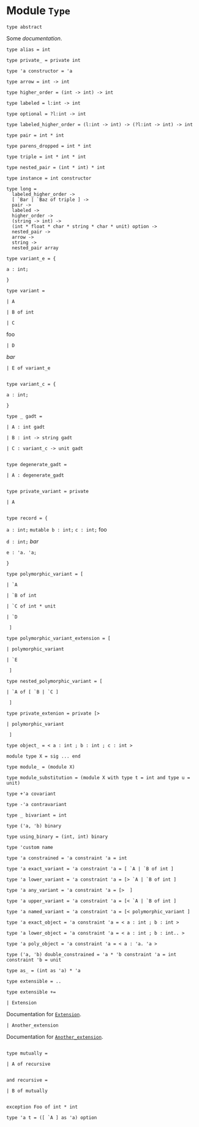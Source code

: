 
# Module `Type`

```
type abstract
```
Some *documentation*.

```
type alias = int
```
```
type private_ = private int
```
```
type 'a constructor = 'a
```
```
type arrow = int -> int
```
```
type higher_order = (int -> int) -> int
```
```
type labeled = l:int -> int
```
```
type optional = ?l:int -> int
```
```
type labeled_higher_order = (l:int -> int) -> (?l:int -> int) -> int
```
```
type pair = int * int
```
```
type parens_dropped = int * int
```
```
type triple = int * int * int
```
```
type nested_pair = (int * int) * int
```
```
type instance = int constructor
```
```
type long =
  labeled_higher_order ->
  [ `Bar | `Baz of triple ] ->
  pair ->
  labeled ->
  higher_order ->
  (string -> int) ->
  (int * float * char * string * char * unit) option ->
  nested_pair ->
  arrow ->
  string ->
  nested_pair array
```
```
type variant_e = {
```
`a : int;`
```
}
```
```
type variant = 
```
```
| A
```
```
| B of int
```
```
| C
```
foo

```
| D
```
*bar*

```
| E of variant_e
```
```

```
```
type variant_c = {
```
`a : int;`
```
}
```
```
type _ gadt = 
```
```
| A : int gadt
```
```
| B : int -> string gadt
```
```
| C : variant_c -> unit gadt
```
```

```
```
type degenerate_gadt = 
```
```
| A : degenerate_gadt
```
```

```
```
type private_variant = private 
```
```
| A
```
```

```
```
type record = {
```
`a : int;`
`mutable b : int;`
`c : int;`
foo

`d : int;`
*bar*

`e : 'a. 'a;`
```
}
```
```
type polymorphic_variant = [ 
```
```
| `A
```
```
| `B of int
```
```
| `C of int * unit
```
```
| `D
```
```
 ]
```
```
type polymorphic_variant_extension = [ 
```
```
| polymorphic_variant
```
```
| `E
```
```
 ]
```
```
type nested_polymorphic_variant = [ 
```
```
| `A of [ `B | `C ]
```
```
 ]
```
```
type private_extenion = private [> 
```
```
| polymorphic_variant
```
```
 ]
```
```
type object_ = < a : int ; b : int ; c : int >
```
```
module type X = sig ... end
```
```
type module_ = (module X)
```
```
type module_substitution = (module X with type t = int and type u = unit)
```
```
type +'a covariant
```
```
type -'a contravariant
```
```
type _ bivariant = int
```
```
type ('a, 'b) binary
```
```
type using_binary = (int, int) binary
```
```
type 'custom name
```
```
type 'a constrained = 'a constraint 'a = int
```
```
type 'a exact_variant = 'a constraint 'a = [ `A | `B of int ]
```
```
type 'a lower_variant = 'a constraint 'a = [> `A | `B of int ]
```
```
type 'a any_variant = 'a constraint 'a = [>  ]
```
```
type 'a upper_variant = 'a constraint 'a = [< `A | `B of int ]
```
```
type 'a named_variant = 'a constraint 'a = [< polymorphic_variant ]
```
```
type 'a exact_object = 'a constraint 'a = < a : int ; b : int >
```
```
type 'a lower_object = 'a constraint 'a = < a : int ; b : int.. >
```
```
type 'a poly_object = 'a constraint 'a = < a : 'a. 'a >
```
```
type ('a, 'b) double_constrained = 'a * 'b constraint 'a = int constraint 'b = unit
```
```
type as_ = (int as 'a) * 'a
```
```
type extensible = ..
```
```
type extensible += 
```
```
| Extension
```
Documentation for [`Extension`](./#extension-Extension).

```
| Another_extension
```
Documentation for [`Another_extension`](./#extension-Another_extension).

```

```
```
type mutually = 
```
```
| A of recursive
```
```

```
```
and recursive = 
```
```
| B of mutually
```
```

```
```
exception Foo of int * int
```
```
type 'a t = ([ `A ] as 'a) option
```